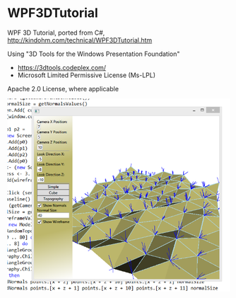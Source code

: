 WPF3DTutorial
=============

WPF 3D Tutorial, ported from C#, http://kindohm.com/technical/WPF3DTutorial.htm

Using "3D Tools for the Windows Presentation Foundation"
- https://3dtools.codeplex.com/
- Microsoft Limited Permissive License (Ms-LPL)

Apache 2.0 License, where applicable

![Topography](https://github.com/fbmnds/WPF3DTutorial/blob/master/topography.PNG)